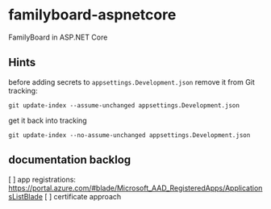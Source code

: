 # familyboard-aspnetcore

FamilyBoard in ASP.NET Core

## Hints

before adding secrets to `appsettings.Development.json` remove it from Git tracking:

```shell
git update-index --assume-unchanged appsettings.Development.json
```

get it back into tracking

```shell
git update-index --no-assume-unchanged appsettings.Development.json
```

## documentation backlog

[ ] app registrations: <https://portal.azure.com/#blade/Microsoft_AAD_RegisteredApps/ApplicationsListBlade>
[ ] certificate approach
